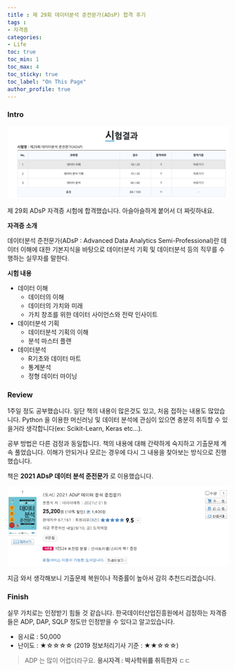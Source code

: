 ```yaml
---
title : 제 29회 데이터분석 준전문가(ADsP) 합격 후기
tags :
- 자격증
categories:
- Life
toc: true
toc_min: 1
toc_max: 4
toc_sticky: true
toc_label: "On This Page"
author_profile: true
---
```


### Intro

![image](/assets/images/certifciation/adsp1.png)

제 29회 ADsP 자격증 시험에 합격했습니다. 아슬아슬하게 붙어서 더 짜릿하내요.

**자격증 소개**

데이터분석 준전문가(ADsP : Advanced Data Analytics Semi-Professional)란 데이터 이해에 대한 기본지식을 바탕으로 데이터분석 기획 및 데이터분석 등의 직무를 수행하는 실무자를 말한다.

**시험 내용**

* 데이터 이해
  * 데이터의 이해	
  * 데이터의 가치와 미래
  * 가치 창조를 위한 데이터 사이언스와 전략 인사이트
* 데이터분석 기획
  * 데이터분석 기획의 이해
  * 분석 마스터 플랜
* 데이터분석
  * R기초와 데이터 마트
  * 통계분석
  * 정형 데이터 마이닝

### Review

1주일 정도 공부했습니다. 일단 책의 내용이 많은것도 있고, 처음 접하는 내용도 많았습니다. Python 을 이용한 머신러닝 및 데이터 분석에 관심이 있으면 충분히 취득할 수 있을거라 생각합니다(ex: Scikit-Learn, Keras etc...).

공부 방법은 다른 검정과 동일합니다. 책의 내용에 대해 간략하게 숙지하고 기출문제 계속 풀었습니다. 이해가 안되거나 모르는 경우에 다시 그 내용을 찾아보는 방식으로 진행했습니다.

책은 **2021 ADsP 데이터 분석 준전문가** 로 이용했습니다.

![image](/assets/images/certifciation/adsp2.png)

지금 와서 생각해보니 기출문제 복원이나 적중률이 높아서 감히 추천드리겠습니다.

### Finish

실무 가치로는 인정받기 힘들 것 같습니다. 한국데이터산업진흥원에서 검정하는 자격증들은 ADP, DAP, SQLP 정도만 인정받을 수 있다고 알고있습니다.

* 응시료 : 50,000
* 난이도 : ★☆☆☆☆ (2019 정보처리기사 기준 : ★★☆☆☆)

> ADP 는 많이 어렵더라구요. **응시자격 : 박사학위를 취득한자** ㄷㄷ